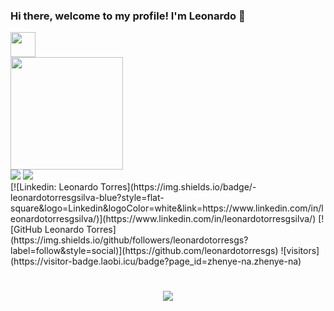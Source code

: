 ### Hi there, welcome to my profile! I'm Leonardo 👋

<div>
  <img loading="lazy" src="https://cdn.jsdelivr.net/gh/devicons/devicon/icons/git/git-original.svg" width="40" height="40"/>
</div>

<div>
<a href="https://github.com/seu-usuário-aqui">
<img loading="lazy" height="180em" src="https://github-readme-stats.vercel.app/api/top-langs/?username=leonardotorresgs&layout=compact&langs_count=7&theme=dracula"/>
</div>
  
<div>
  <a href = "mailto:contato@seu-usuário-aqui"><img loading="lazy" src="https://img.shields.io/badge/Gmail-D14836?style=for-the-badge&logo=gmail&logoColor=white" target="_blank"></a>
  <a href="https://www.linkedin.com/in/seu-usuário-linkedln-aqui" target="_blank"><img loading="lazy" src="https://img.shields.io/badge/-LinkedIn-%230077B5?style=for-the-badge&logo=linkedin&logoColor=white" target="_blank"></a> 
</div>
[![Linkedin: Leonardo Torres](https://img.shields.io/badge/-leonardotorresgsilva-blue?style=flat-square&logo=Linkedin&logoColor=white&link=https://www.linkedin.com/in/leonardotorresgsilva/)](https://www.linkedin.com/in/leonardotorresgsilva/)
[![GitHub Leonardo Torres](https://img.shields.io/github/followers/leonardotorresgs?label=follow&style=social)](https://github.com/leonardotorresgs)
![visitors](https://visitor-badge.laobi.icu/badge?page_id=zhenye-na.zhenye-na)
<h1 align="center">
  <a href="https://git.io/typing-svg">
    <img src="https://readme-typing-svg.herokuapp.com/?lines=Hello,+There!+👋;I+m+Leonardo+DURDAĞ....;Nice+to+meet+you!&center=true&size=30">
  </a>
</h1>
